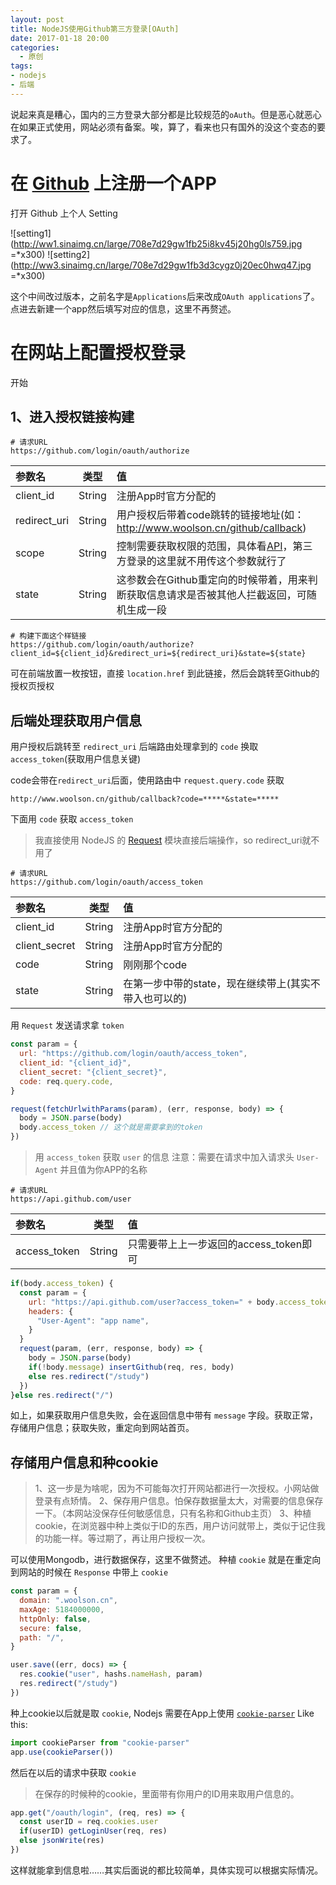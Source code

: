 ```yaml
---
layout: post
title: NodeJS使用Github第三方登录[OAuth]
date: 2017-01-18 20:00
categories:
  - 原创
tags:
- nodejs
- 后端
---
```


说起来真是糟心，国内的三方登录大部分都是比较规范的`oAuth`。但是恶心就恶心在如果正式使用，网站必须有备案。唉，算了，看来也只有国外的没这个变态的要求了。

<!-- more -->

# 在 [Github](https://github.com/) 上注册一个APP

打开 Github 上个人 Setting

![setting1](http://ww1.sinaimg.cn/large/708e7d29gw1fb25i8kv45j20hg0ls759.jpg =*x300) ![setting2](http://ww3.sinaimg.cn/large/708e7d29gw1fb3d3cygz0j20ec0hwq47.jpg =*x300)

这个中间改过版本，之前名字是```Applications```后来改成```OAuth applications```了。
点进去新建一个app然后填写对应的信息，这里不再赘述。

# 在网站上配置授权登录

开始

## 1、进入授权链接构建

```shell
# 请求URL
https://github.com/login/oauth/authorize
```

| 参数名 | 类型 | 值 |
| :------ | :------: | :----- |
| client_id | String | 注册App时官方分配的 |
| redirect_uri | String | 用户授权后带着code跳转的链接地址(如：http://www.woolson.cn/github/callback) |
| scope | String | 控制需要获取权限的范围，具体看[API](https://developer.github.com/v3/oauth/#scopes)，第三方登录的这里就不用传这个参数就行了 |
| state | String | 这参数会在Github重定向的时候带着，用来判断获取信息请求是否被其他人拦截返回，可随机生成一段 |

```shell
# 构建下面这个样链接
https://github.com/login/oauth/authorize?client_id=${client_id}&redirect_uri=${redirect_uri}&state=${state}
```

可在前端放置一枚按钮，直接 ```location.href``` 到此链接，然后会跳转至Github的授权页授权

## 后端处理获取用户信息

用户授权后跳转至 ```redirect_uri``` 后端路由处理拿到的 ```code``` 换取 ```access_token```(获取用户信息关键)

code会带在```redirect_uri```后面，使用路由中 ```request.query.code``` 获取

`http://www.woolson.cn/github/callback?code=*****&state=*****`

下面用 ```code``` 获取 ```access_token```

> 我直接使用 NodeJS 的 [Request](https://github.com/request/request) 模块直接后端操作，so redirect_uri就不用了

```shell
# 请求URL
https://github.com/login/oauth/access_token
```

| 参数名 | 类型 | 值 |
| :------ | :------: | :----- |
| client_id | String | 注册App时官方分配的 |
| client_secret | String | 注册App时官方分配的 |
| code | String | 刚刚那个code |
| state | String | 在第一步中带的state，现在继续带上(其实不带入也可以的) |

用 ```Request``` 发送请求拿 ```token```

```javascript
const param = {
  url: "https://github.com/login/oauth/access_token",
  client_id: "{client_id}",
  client_secret: "{client_secret}",
  code: req.query.code,
}

request(fetchUrlwithParams(param), (err, response, body) => {
  body = JSON.parse(body)
  body.access_token // 这个就是需要拿到的token
})
```

> 用 ```access_token``` 获取 ```user``` 的信息
> 注意：需要在请求中加入请求头 ```User-Agent``` 并且值为你APP的名称

```shell
# 请求URL
https://api.github.com/user
```

| 参数名 | 类型 | 值 |
| :------ | :------: | :----- |
| access_token | String | 只需要带上上一步返回的access_token即可 |

```javascript
if(body.access_token) {
  const param = {
    url: "https://api.github.com/user?access_token=" + body.access_token,
    headers: {
      "User-Agent": "app name",
    }
  }
  request(param, (err, response, body) => {
    body = JSON.parse(body)
    if(!body.message) insertGithub(req, res, body)
    else res.redirect("/study")
  })
}else res.redirect("/")
```

如上，如果获取用户信息失败，会在返回信息中带有 ```message``` 字段。获取正常，存储用户信息；获取失败，重定向到网站首页。


## 存储用户信息和种cookie

> 1、这一步是为啥呢，因为不可能每次打开网站都进行一次授权。小网站做登录有点矫情。
> 2、保存用户信息。怕保存数据量太大，对需要的信息保存一下。（本网站没保存任何敏感信息，只有名称和Github主页）
> 3、种植cookie，在浏览器中种上类似于ID的东西，用户访问就带上，类似于记住我的功能一样。等过期了，再让用户授权一次。

可以使用Mongodb，进行数据保存，这里不做赘述。
种植 ```cookie``` 就是在重定向到网站的时候在 ```Response``` 中带上 ```cookie```

```javascript
const param = {
  domain: ".woolson.cn",
  maxAge: 5184000000,
  httpOnly: false,
  secure: false,
  path: "/",
}

user.save((err, docs) => {
  res.cookie("user", hashs.nameHash, param)
  res.redirect("/study")
})
```

种上cookie以后就是取 ```cookie```, Nodejs 需要在App上使用 [```cookie-parser```](https://github.com/expressjs/cookie-parser) Like this:

```javascript
import cookieParser from "cookie-parser"
app.use(cookieParser())
```

然后在以后的请求中获取 ```cookie```

> 在保存的时候种的cookie，里面带有你用户的ID用来取用户信息的。

```javascript
app.get("/oauth/login", (req, res) => {
  const userID = req.cookies.user
  if(userID) getLoginUser(req, res)
  else jsonWrite(res)
})
```

这样就能拿到信息啦……其实后面说的都比较简单，具体实现可以根据实际情况。
